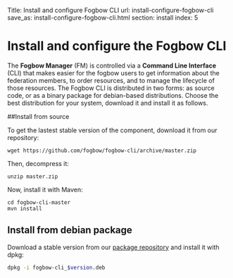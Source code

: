 Title: Install and configure Fogbow CLI
url: install-configure-fogbow-cli
save_as: install-configure-fogbow-cli.html
section: install
index: 5

Install and configure the Fogbow CLI
==========

The **Fogbow Manager** (FM) is controlled via a **Command Line Interface** (CLI) that makes easier for the fogbow users to get information about the federation members, to order resources, and to manage the lifecycle of those resources. The Fogbow CLI is distributed in two forms: as source code, or as a binary package for debian-based distributions. Choose the best distribution for your system, download it and install it as follows.

##Install from source

To get the lastest stable version of the component, download it from our repository:
```shell
wget https://github.com/fogbow/fogbow-cli/archive/master.zip
``` 

Then, decompress it:
```shell
unzip master.zip
```

Now, install it with Maven:
```
cd fogbow-cli-master
mvn install
```

## Install from debian package

Download a stable version from our <a href="http://downloads.fogbowcloud.org/stable/debian/">package repository</a> and install it with dpkg:

```bash
dpkg -i fogbow-cli_$version.deb
```
